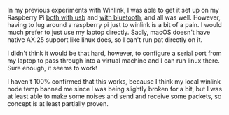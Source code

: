 In my previous experiments with Winlink, I was able to get it set up on my Raspberry Pi [both with usb](https://www.k1chn.com/posts/winlink-on-the-th-d74-with-raspberry-pi/) and [with bluetooth](https://www.k1chn.com/posts/winlink-th-d74a-now-with-more-bluetooth/), and all was well. However, having to lug around a raspberry pi just to winlink is a bit of a pain. I would much prefer to just use my laptop directly. Sadly, macOS doesn't have native AX.25 support like linux does, so I can't run pat directly on it.

I didn't think it would be that hard, however, to configure a serial port from my laptop to pass through into a virtual machine and I can run linux there. Sure enough, it seems to work!

I haven't 100% confirmed that this works, because I think my local winlink node temp banned me since I was being slightly broken for a bit, but I was at least able to make some noises and send and receive some packets, so concept is at least partially proven.
